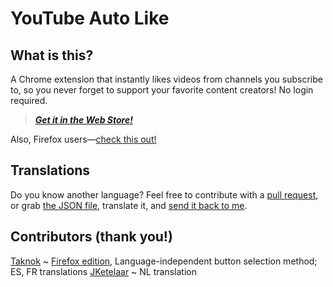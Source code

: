 # YouTube Auto Like

## What is this?
A Chrome extension that instantly likes videos from channels you subscribe to, so you never forget to support your favorite content creators! No login required.

>_**[Get it in the Web Store!](https://chrome.google.com/webstore/detail/youtube-auto-like/loodalcnddclgnfekfomcoiipiohcdim)**_

Also, Firefox users—[check this out!](https://addons.mozilla.org/en-US/firefox/addon/youtube_auto_like/)

## Translations
Do you know another language? Feel free to contribute with a [pull request](https://github.com/austencm/youtube-auto-like/pulls), or grab [the JSON file](https://raw.githubusercontent.com/austencm/youtube-auto-like/master/app/_locales/en/messages.json), translate it, and [send it back to me](mailto:heyausten@gmail.com).

## Contributors (thank you!)
[Taknok](https://github.com/Taknok) ~ [Firefox edition](https://addons.mozilla.org/en-US/firefox/addon/youtube_auto_like/), Language-independent button selection method; ES, FR translations
[JKetelaar](https://github.com/JKetelaar) ~ NL translation
